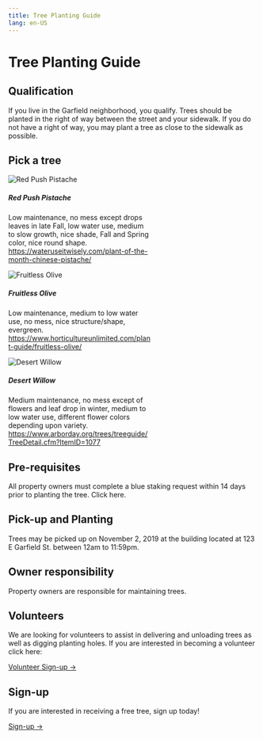 ```yaml
---
title: Tree Planting Guide
lang: en-US
---
```


# Tree Planting Guide

## Qualification
If you live in the Garfield neighborhood, you qualify. Trees should be planted in the right of way between the street and your sidewalk. If you do not have a right of way, you may plant a tree as close to the sidewalk as possible.

## Pick a tree

<div class="container">
  <div class="row">
    <div class="col-sm mt-2">
      <div class="card" style="width: 18rem;">
        <img src="https://2vy9q736xwbl3dhmvk1tb0ot-wpengine.netdna-ssl.com/wp-content/uploads/2017/11/pistache-DonnaD-1024x594.jpg" class="card-img-top" alt="Red Push Pistache">
        <div class="card-body">
          <h5 class="card-title">Red Push Pistache</h5>
          <p class="card-text">
            Low maintenance, no mess except drops leaves in late Fall, low water use, medium to slow growth, nice shade, Fall and Spring color, nice round shape.
            <a href="https://wateruseitwisely.com/plant-of-the-month-chinese-pistache/" target="_blank">https://wateruseitwisely.com/plant-of-the-month-chinese-pistache/</a>
          </p>
        </div>
      </div>
    </div>
    <div class="col-sm mt-2">
      <div class="card" style="width: 18rem;">
        <img src="https://www.horticultureunlimited.com/wp-content/themes/horticulture-responsive/timthumb/timthumb.php?src=https://www.horticultureunlimited.com/wp-content/uploads/2016/01/Oleo-europaea-Fruitless-Fruitless-Olive.jpg&w=410&h=400" class="card-img-top" alt="Fruitless Olive">
        <div class="card-body">
          <h5 class="card-title">Fruitless Olive</h5>
          <p class="card-text">
            Low maintenance, medium to low water use, no mess, nice structure/shape, evergreen.
            <a href="https://www.horticultureunlimited.com/plant-guide/fruitless-olive/" target="_blank">https://www.horticultureunlimited.com/plant-guide/fruitless-olive/</a>
          </p>
        </div>
      </div>
    </div>
    <div class="col-sm mt-2">
      <div class="card" style="width: 18rem;">
        <img src="https://shop.arborday.org/data/default/images/catalog/250/Turnkey/1/desert-willow-1077.jpg" class="card-img-top" alt="Desert Willow">
        <div class="card-body">
          <h5 class="card-title">Desert Willow</h5>
          <p class="card-text">
            Medium maintenance, no mess except of flowers and leaf drop in winter, medium to low water use, different flower colors depending upon variety.
            <a href="https://www.arborday.org/trees/treeguide/TreeDetail.cfm?ItemID=1077" target="_blank">https://www.arborday.org/trees/treeguide/TreeDetail.cfm?ItemID=1077</a>
          </p>
        </div>
      </div>
    </div>
  </div>
</div>

## Pre-requisites
All property owners must complete a blue staking request within 14 days prior to planting the tree. Click here.

## Pick-up and Planting
Trees may be picked up on November 2, 2019 at the building located at 123 E Garfield St. between 12am to 11:59pm.

## Owner responsibility
Property owners are responsible for maintaining trees.

## Volunteers
We are looking for volunteers to assist in delivering and unloading trees as well as digging planting holes. If you are interested in becoming a volunteer click here:

<a href='#' class='button'>Volunteer Sign-up →</a>

## Sign-up
If you are interested in receiving a free tree, sign up today!

<a href='#' class='button'>Sign-up →</a>

<style lang='stylus'>
.button 
    display: inline-block
    font-size: 1.2rem
    color: #fff
    background-color: #3eaf7c
    padding: 0.8rem 1.6rem
    border-radius: 4px
    transition: background-color 0.1s ease
    box-sizing: border-box
    border-bottom: 1px solid #389d70
</style>